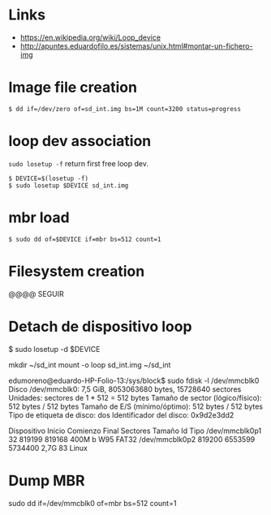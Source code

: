 # Links

* https://en.wikipedia.org/wiki/Loop_device
* http://apuntes.eduardofilo.es/sistemas/unix.html#montar-un-fichero-img


# Image file creation

```
$ dd if=/dev/zero of=sd_int.img bs=1M count=3200 status=progress
```

# loop dev association

`sudo losetup -f` return first free loop dev.

```
$ DEVICE=$(losetup -f)
$ sudo losetup $DEVICE sd_int.img
```

# mbr load

```
$ sudo dd of=$DEVICE if=mbr bs=512 count=1
```

# Filesystem creation

@@@@ SEGUIR



# Detach de dispositivo loop

$ sudo losetup -d $DEVICE















mkdir ~/sd_int
mount -o loop sd_int.img ~/sd_int



edumoreno@eduardo-HP-Folio-13:/sys/block$ sudo fdisk -l /dev/mmcblk0
Disco /dev/mmcblk0: 7,5 GiB, 8053063680 bytes, 15728640 sectores
Unidades: sectores de 1 * 512 = 512 bytes
Tamaño de sector (lógico/físico): 512 bytes / 512 bytes
Tamaño de E/S (mínimo/óptimo): 512 bytes / 512 bytes
Tipo de etiqueta de disco: dos
Identificador del disco: 0x9d2e3dd2

Dispositivo    Inicio Comienzo   Final Sectores Tamaño Id Tipo
/dev/mmcblk0p1              32  819199   819168   400M  b W95 FAT32
/dev/mmcblk0p2          819200 6553599  5734400   2,7G 83 Linux


# Dump MBR

sudo dd if=/dev/mmcblk0 of=mbr bs=512 count=1
